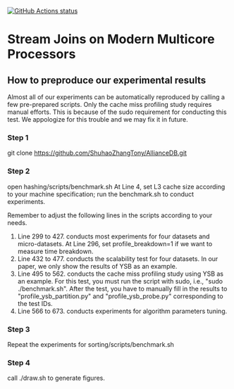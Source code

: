 <p align="left">
  <a href="https://github.com/ShuhaoZhangTony/AllianceDB/actions">
    <img alt="GitHub Actions status" src="https://github.com/ShuhaoZhangTony/AllianceDB/workflows/Main%20workflow/badge.svg"></a>
</p>

# Stream Joins on Modern Multicore Processors

## How to preproduce our experimental results

Almost all of our experiments can be automatically reproduced by calling a few pre-prepared scripts.
Only the cache miss profiling study requires manual efforts. This is because of the sudo requirement for conducting this test. We appologize for this trouble and we may fix it in future.

### Step 1
git clone https://github.com/ShuhaoZhangTony/AllianceDB.git

### Step 2
open hashing/scripts/benchmark.sh
   At Line 4, set L3 cache size according to your machine specification;
   run the benchmark.sh to conduct experiments.
   
Remember to adjust the following lines in the scripts according to your needs.
  1. Line 299 to 427. 
     conducts most experiments for four datasets and micro-datasets.
     At Line 296, set profile_breakdown=1 if we want to measure time breakdown.
  2. Line 432 to 477.
     conducts the scalability test for four datasets. In our paper, we only show the results of YSB as an example.
  3. Line 495 to 562.
      conducts the cache miss profiling study using YSB as an example. 
      For this test, you must run the script with sudo, i.e., "sudo ./benchmark.sh".
      After the test, you have to manually fill in the results to "profile_ysb_partition.py" and "profile_ysb_probe.py" corresponding to the test IDs.
  4. Line 566 to 673.
     conducts experiments for algorithm parameters tuning.
### Step 3
Repeat the experiments for sorting/scripts/benchmark.sh

### Step 4
call ./draw.sh to generate figures.

  
  


